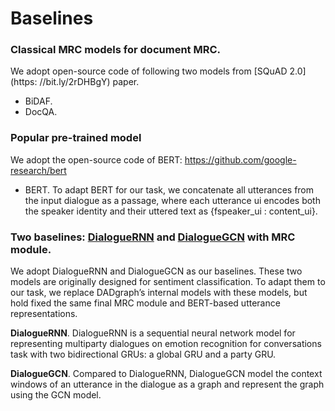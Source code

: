# Baselines

### Classical MRC models for document MRC. 
We adopt open-source code of following two models from [SQuAD 2.0](https: //bit.ly/2rDHBgY) paper.
* BiDAF.
* DocQA.

### Popular pre-trained model
We adopt the open-source code of BERT: https://github.com/google-research/bert
* BERT. To adapt BERT for our task, we concatenate all utterances from the input dialogue as a passage, where each utterance ui encodes both the speaker identity and their uttered
text as {fspeaker_ui : content_ui}.

### Two baselines: [DialogueRNN](https://ojs.aaai.org/index.php/AAAI/article/view/4657) and [DialogueGCN](https://www.aclweb.org/anthology/D19-1015/) with MRC module.

We adopt DialogueRNN and DialogueGCN as our baselines. These two models are originally designed for sentiment classification. To adapt them to our task, we replace DADgraph’s internal models with these models, but hold fixed the same final MRC module and BERT-based utterance representations.

**DialogueRNN**. DialogueRNN is a sequential neural network model for representing multiparty dialogues on emotion recognition for conversations task with two bidirectional
GRUs: a global GRU and a party GRU.

**DialogueGCN**. Compared to DialogueRNN, DialogueGCN model the context windows of an utterance in the dialogue as a graph and represent the graph using the GCN model.
